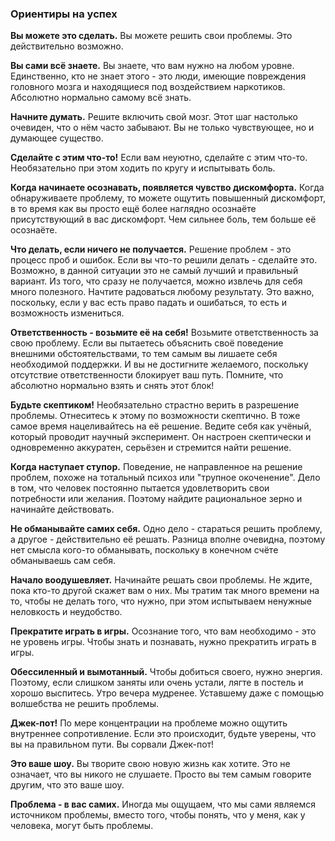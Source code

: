 <h3>Ориентиры на успех</h3>

**Вы можете это сделать.**
Вы можете решить свои проблемы. Это действительно возможно.

**Вы сами всё знаете.**
Вы знаете, что вам нужно на любом уровне. Единственно, кто не знает этого - это люди, имеющие повреждения головного мозга и находящиеся под воздействием наркотиков. Абсолютно нормально самому всё знать.

**Начните думать.**
Решите включить свой мозг. Этот шаг настолько очевиден, что о нём часто забывают. Вы не только чувствующее, но и думающее существо.

**Сделайте с этим что-то!**
Если вам неуютно, сделайте с этим что-то. Необязательно при этом ходить по кругу и испытывать боль.

**Когда начинаете осознавать, появляется чувство дискомфорта.**
Когда обнаруживаете проблему, то можете ощутить повышенный дискомфорт, в то время как вы просто ещё более наглядно осознаёте присутствующий в вас дискомфорт. Чем сильнее боль, тем больше её осознаёте.

**Что делать, если ничего не получается.**
Решение проблем - это процесс проб и ошибок. Если вы что-то решили делать - сделайте это. Возможно, в данной ситуации это не самый лучший и правильный вариант. Из того, что сразу не получается, можно извлечь для себя много полезного. Начтите радоваться любому результату. Это важно, поскольку, если у вас есть право падать и ошибаться, то есть и возможность измениться.

**Ответственность - возьмите её на себя!**
Возьмите ответственность за свою проблему. Если вы пытаетесь объяснить своё поведение внешними обстоятельствами, то тем самым вы лишаете себя необходимой поддержки. И вы не достигните желаемого, поскольку отсутствие ответственности блокирует ваш путь. Помните, что абсолютно нормально взять и снять этот блок!

**Будьте скептиком!**
Необязательно страстно верить в разрешение проблемы. Отнеситесь к этому по возможности скептично. В тоже самое время нацеливайтесь на её решение. Ведите себя как учёный, который проводит научный эксперимент. Он настроен скептически и одновременно аккуратен, серьёзен и стремится найти решение.

**Когда наступает ступор.**
Поведение, не направленное на решение проблем, похоже на тотальный психоз или "трупное окоченение". Дело в том, что человек постоянно пытается удовлетворить свои потребности или желания. Поэтому найдите рациональное зерно и начинайте действовать.

**Не обманывайте самих себя.**
Одно дело - стараться решить проблему, а другое - действительно её решать. Разница вполне очевидна, поэтому нет смысла кого-то обманывать, поскольку в конечном счёте обманываешь сам себя.

**Начало воодушевляет.**
Начинайте решать свои проблемы. Не ждите, пока кто-то другой скажет вам о них. Мы тратим так много времени на то, чтобы не делать того, что нужно, при этом испытываем ненужные неловкость и неудобство.

**Прекратите играть в игры.**
Осознание того, что вам необходимо - это не уровень игры. Чтобы знать и познавать, нужно прекратить играть в игры.

**Обессиленный и вымотанный.**
Чтобы добиться своего, нужно энергия. Поэтому, если слишком заняты или очень устали, лягте в постель и хорошо выспитесь. Утро вечера мудренее. Уставшему даже с помощью волшебства не решить проблемы.

**Джек-пот!**
По мере концентрации на проблеме можно ощутить внутреннее сопротивление. Если это происходит, будьте уверены, что вы на правильном пути. Вы сорвали Джек-пот!

**Это ваше шоу.**
Вы творите свою новую жизнь как хотите. Это не означает, что вы никого не слушаете. Просто вы тем самым говорите другим, что это ваше шоу.

**Проблема - в вас самих.**
Иногда мы ощущаем, что мы сами являемся источником проблемы, вместо того, чтобы понять, что у меня, как у человека, могут быть проблемы.
